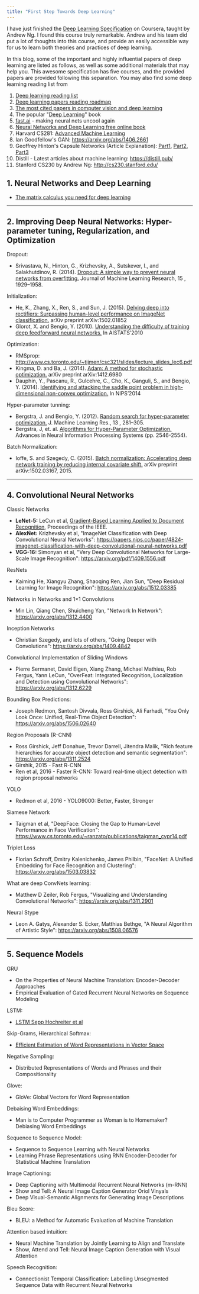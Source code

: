 ```yaml
---
title: "First Step Towards Deep Learning"
---
```


I have just finished the [Deep Learning Specification](deeplearning.ai) on Coursera, taught by Andrew Ng. I found this course truly remarkable. Andrew and his team did put a lot of thoughts into this course, and provide an easily accessible way for us to learn both theories and practices of deep learning.

In this blog, some of the important and highly influential papers of deep learning are listed as follows, as well as some additional materials that may help you. This awesome specification has five courses, and the provided papers are provided following this separation. You may also find some deep learning reading list from

1. [Deep learning reading list](http://deeplearning.net/reading-list/)
2. [Deep learning papers reading roadmap](https://github.com/floodsung/Deep-Learning-Papers-Reading-Roadmap)
3. [The most cited papers in computer vision and deep learning](https://computervisionblog.wordpress.com/2016/06/19/the-most-cited-papers-in-computer-vision-and-deep-learning/)
4. The popular "[Deep Learning](deeplearningbook.org)" book
5. [fast.ai](fast.ai) - making neural nets uncool again
6. [Neural Networks and Deep Learning free online book](http://neuralnetworksanddeeplearning.com/)
7. Harvard CS281: [Advanced Machine Learning](https://www.seas.harvard.edu/courses/cs281/)
8. Ian Goodfellow's GAN: https://arxiv.org/abs/1406.2661
9. Geoffrey Hinton's Capsule Networks (Article Explanation): [Part1](https://medium.com/ai³-theory-practice-business/understanding-hintons-capsule-networks-part-i-intuition-b4b559d1159b), [Part2](https://medium.com/ai³-theory-practice-business/understanding-hintons-capsule-networks-part-ii-how-capsules-work-153b6ade9f66), [Part3](https://medium.com/ai³-theory-practice-business/understanding-hintons-capsule-networks-part-iii-dynamic-routing-between-capsules-349f6d30418)
10. Distill - Latest articles about machine learning: https://distill.pub/
11. Stanford CS230 by Andrew Ng: http://cs230.stanford.edu/

## 1. Neural Networks and Deep Learning

- [The matrix calculus you need for deep learning](https://arxiv.org/abs/1802.01528)

------

## 2. Improving Deep Neural Networks: Hyper-parameter tuning, Regularization, and Optimization

Dropout:

- Srivastava, N., Hinton, G., Krizhevsky, A., Sutskever, I., and Salakhutdinov, R. (2014). [Dropout: A simple way to prevent neural networks from overfitting.](http://jmlr.org/papers/v15/srivastava14a.html) Journal of Machine Learning Research, 15 , 1929–1958.

Initialization:

- He, K., Zhang, X., Ren, S., and Sun, J. (2015). [Delving deep into rectifiers: Surpassing human-level performance on ImageNet classification.](https://arxiv.org/abs/1502.01852) arXiv preprint arXiv:1502.01852
- Glorot, X. and Bengio, Y. (2010). [Understanding the difficulty of training deep feedforward neural networks.](http://proceedings.mlr.press/v9/glorot10a.html) In AISTATS’2010

Optimization:

- RMSprop: http://www.cs.toronto.edu/~tijmen/csc321/slides/lecture_slides_lec6.pdf
- Kingma, D. and Ba, J. (2014). [Adam: A method for stochastic optimization.](https://arxiv.org/abs/1412.6980) arXiv preprint arXiv:1412.6980
- Dauphin, Y., Pascanu, R., Gulcehre, C., Cho, K., Ganguli, S., and Bengio, Y. (2014). [Identifying and attacking the saddle point problem in high-dimensional non-convex optimization.](https://arxiv.org/abs/1406.2572) In NIPS’2014

Hyper-parameter tunning:

- Bergstra, J. and Bengio, Y. (2012). [Random search for hyper-parameter optimization.](http://www.jmlr.org/papers/v13/bergstra12a.html) J. Machine Learning Res., 13 , 281–305.
- Bergstra, J, et. al. [Algorithms for Hyper-Parameter Optimization. ](http://papers.nips.cc/paper/4443-algorithms-for-hyper-parameter-optimization.pdf)Advances in Neural Information Processing Systems (pp. 2546-2554).

Batch Normalization:

- Ioffe, S. and Szegedy, C. (2015). [Batch normalization: Accelerating deep network training by reducing internal covariate shift.](https://arxiv.org/abs/1502.03167) arXiv preprint arXiv:1502.03167, 2015.

--------

## 4. Convolutional Neural Networks

Classic Networks

- **LeNet-5:** LeCun et al, [Gradient-Based Learning Applied to Document Recognition](http://yann.lecun.com/exdb/publis/pdf/lecun-01a.pdf), Proceedings of the IEEE.
- **AlexNet:** Krizhevsky et al, "ImageNet Classification with Deep Convolutional Neural Networks": <https://papers.nips.cc/paper/4824-imagenet-classification-with-deep-convolutional-neural-networks.pdf>
- **VGG-16:** Simonyan et al, "Very Deep Convolutional Networks for Large-Scale Image Recognition": <https://arxiv.org/pdf/1409.1556.pdf>

ResNets

- Kaiming He, Xiangyu Zhang, Shaoqing Ren, Jian Sun, "Deep Residual Learning for Image Recognition": <https://arxiv.org/abs/1512.03385>

Networks in Networks and 1$\times$1 Convolutions

- Min Lin, Qiang Chen, Shuicheng Yan, "Network In Network": <https://arxiv.org/abs/1312.4400>

Inception Networks

- Christian Szegedy, and lots of others, "Going Deeper with Convolutions": <https://arxiv.org/abs/1409.4842>

Convolutional Implementation of Sliding Windows

- Pierre Sermanet, David Eigen, Xiang Zhang, Michael Mathieu, Rob Fergus, Yann LeCun, "OverFeat: Integrated Recognition, Localization and Detection using Convolutional Networks": <https://arxiv.org/abs/1312.6229>

Bounding Box Predictions:

- Joseph Redmon, Santosh Divvala, Ross Girshick, Ali Farhadi, "You Only Look Once: Unified, Real-Time Object Detection": <https://arxiv.org/abs/1506.02640>

Region Proposals (R-CNN)

- Ross Girshick, Jeff Donahue, Trevor Darrell, Jitendra Malik, "Rich feature hierarchies for accurate object detection and semantic segmentation": <https://arxiv.org/abs/1311.2524>
- Girshik, 2015 - Fast R-CNN
- Ren et al, 2016 - Faster R-CNN: Toward real-time object detection with region proposal networks

YOLO

- Redmon et al, 2016 - YOLO9000: Better, Faster, Stronger

Siamese Network

- Taigman et al, "DeepFace: Closing the Gap to Human-Level Performance in Face Verification": <https://www.cs.toronto.edu/~ranzato/publications/taigman_cvpr14.pdf>

Triplet Loss

- Florian Schroff, Dmitry Kalenichenko, James Philbin, "FaceNet: A Unified Embedding for Face Recognition and Clustering": <https://arxiv.org/abs/1503.03832>

What are deep ConvNets learning:

- Matthew D Zeiler, Rob Fergus, "Visualizing and Understanding Convolutional Networks": <https://arxiv.org/abs/1311.2901>

Neural Stype

- Leon A. Gatys, Alexander S. Ecker, Matthias Bethge, "A Neural Algorithm of Artistic Style": <https://arxiv.org/abs/1508.06576>

--------

## 5. Sequence Models

GRU

- On the Properties of Neural Machine Translation: Encoder-Decoder Approaches
- Empirical Evaluation of Gated Recurrent Neural Networks on Sequence Modeling

LSTM:

- [LSTM Sepp Hochreiter et al](http://www.bioinf.jku.at/publications/older/2604.pdf)

Skip-Grams, Hierarchical Softmax:

- [Efficient Estimation of Word Representations in Vector Space](https://arxiv.org/abs/1301.3781)

Negative Sampling:

- Distributed Representations of Words and Phrases and their Compositionality

Glove:

- GloVe: Global Vectors for Word Representation

Debaising Word Embeddings:

- Man is to Computer Programmer as Woman is to Homemaker? Debiasing Word Embeddings

Sequence to Sequence Model:

- Sequence to Sequence Learning with Neural Networks
- Learning Phrase Representations using RNN Encoder-Decoder for Statistical Machine Translation

Image Captioning:

- Deep Captioning with Multimodal Recurrent Neural Networks (m-RNN)
- Show and Tell: A Neural Image Caption Generator Oriol Vinyals
- Deep Visual-Semantic Alignments for Generating Image Descriptions

Bleu Score:

- BLEU: a Method for Automatic Evaluation of Machine Translation

Attention based intuition:

- Neural Machine Translation by Jointly Learning to Align and Translate
- Show, Attend and Tell: Neural Image Caption Generation with Visual Attention

Speech Recognition:

- Connectionist Temporal Classification: Labelling Unsegmented Sequence Data with Recurrent Neural Networks
